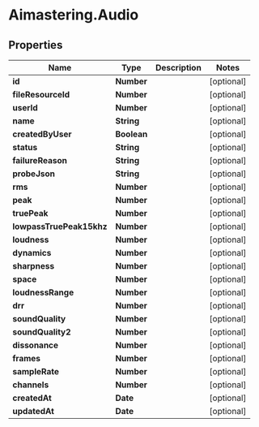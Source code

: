 # Aimastering.Audio

## Properties
Name | Type | Description | Notes
------------ | ------------- | ------------- | -------------
**id** | **Number** |  | [optional] 
**fileResourceId** | **Number** |  | [optional] 
**userId** | **Number** |  | [optional] 
**name** | **String** |  | [optional] 
**createdByUser** | **Boolean** |  | [optional] 
**status** | **String** |  | [optional] 
**failureReason** | **String** |  | [optional] 
**probeJson** | **String** |  | [optional] 
**rms** | **Number** |  | [optional] 
**peak** | **Number** |  | [optional] 
**truePeak** | **Number** |  | [optional] 
**lowpassTruePeak15khz** | **Number** |  | [optional] 
**loudness** | **Number** |  | [optional] 
**dynamics** | **Number** |  | [optional] 
**sharpness** | **Number** |  | [optional] 
**space** | **Number** |  | [optional] 
**loudnessRange** | **Number** |  | [optional] 
**drr** | **Number** |  | [optional] 
**soundQuality** | **Number** |  | [optional] 
**soundQuality2** | **Number** |  | [optional] 
**dissonance** | **Number** |  | [optional] 
**frames** | **Number** |  | [optional] 
**sampleRate** | **Number** |  | [optional] 
**channels** | **Number** |  | [optional] 
**createdAt** | **Date** |  | [optional] 
**updatedAt** | **Date** |  | [optional] 


